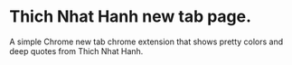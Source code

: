 # Thich Nhat Hanh new tab page.

A simple Chrome new tab chrome extension that shows pretty colors and deep quotes from Thich Nhat Hanh.
